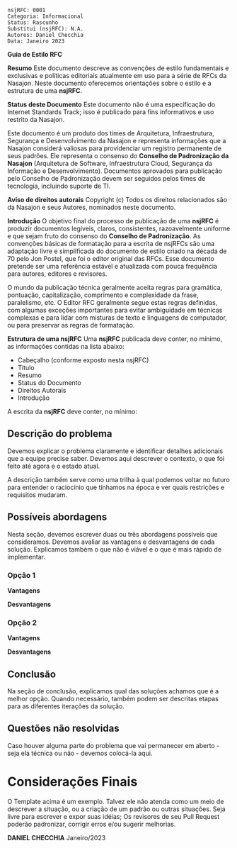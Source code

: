 

```
nsjRFC: 0001
Categoria: Informacional
Status: Rascunho
Substitui (nsjRFC): N.A.
Autores: Daniel Checchia
Data: Janeiro 2023
```

**Guia de Estilo RFC**

**Resumo**
Este documento descreve as convenções de estilo fundamentais e exclusivas e políticas editoriais atualmente em uso para a série de RFCs da Nasajon. Neste documento oferecemos orientações sobre o estilo e a estrutura de uma **nsjRFC**.

**Status deste Documento**
Este documento não é uma especificação do Internet Standards Track; isso é publicado para fins informativos e uso restrito da Nasajon.

Este documento é um produto dos times de Arquitetura, Infraestrutura, Segurança e Desenvolvimento da Nasajon e representa informações que a Nasajon considerá valiosas para providenciar um registro permanente de seus padrões. Ele representa o consenso do **Conselho de Padronização da Nasajon** (Arquitetura de Software, Infraestrutura Cloud, Segurança da Informação e Desenvolvimento). Documentos aprovados para publicação pelo Conselho de Padronização devem ser seguidos pelos times de tecnologia, incluindo suporte de TI.

**Aviso de direitos autorais**
Copyright (c) Todos os direitos relacionados são da Nasajon e seus Autores, nominados neste documento.

**Introdução**
O objetivo final do processo de publicação de uma **nsjRFC** é produzir documentos legíveis, claros, consistentes, razoavelmente uniforme e que sejam fruto do consenso do **Conselho de Padronização**.  As convenções básicas de formatação para a escrita de nsjRFCs são uma adaptação livre e simplificada do documento de estilo criado na década de 70 pelo Jon Postel, que foi o editor original das RFCs. Esse documento pretende ser uma referência estável e atualizada com pouca frequência para autores, editores e revisores.

O mundo da publicação técnica geralmente aceita regras para gramática, pontuação, capitalização, comprimento e complexidade da frase, paralelismo, etc. O Editor RFC geralmente segue estas regras definidas, com algumas exceções importantes para evitar ambiguidade em técnicas complexas e para lidar com misturas de texto e linguagens de computador, ou para preservar as regras de formatação.

**Estrutura de uma nsjRFC**
Uma **nsjRFC** publicada deve conter, no mínimo, as informações contidas na lista abaixo:

 - Cabeçalho (conforme exposto nesta nsjRFC)
 - Título
 - Resumo
 - Status do Documento
 - Direitos Autorais
 - Introdução

A escrita da **nsjRFC** deve conter, no mínimo:

## Descrição do problema

Devemos explicar o problema claramente e identificar detalhes adicionais que a equipe precise saber. Devemos aqui descrever o contexto, o que foi feito até agora e o estado atual.

A descrição também serve como uma trilha à qual podemos voltar no futuro para entender o raciocínio que tínhamos na época e ver quais restrições e requisitos mudaram.

## Possíveis abordagens

Nesta seção, devemos escrever duas ou três abordagens possíveis que consideramos. Devemos avaliar as vantagens e desvantagens de cada solução. Explicamos também o que não é viável e o que é mais rápido de implementar.

### Opção 1

**Vantagens**

**Desvantagens**

### Opção 2

**Vantagens**

**Desvantagens**

## Conclusão

Na seção de conclusão, explicamos qual das soluções achamos que é a melhor opção. Quando necessário, também podem ser descritas etapas para as diferentes iterações da solução.

## Questões não resolvidas

Caso houver alguma parte do problema que vai permanecer em aberto - seja ela técnica ou não - devemos colocá-la aqui.

# Considerações Finais
O Template acima é um exemplo. Talvez ele não atenda como um meio de descrever a situação, ou a criação de um padrão ou outras situações. Seja livre para escrever e expor suas idéias; Os revisores de seu Pull Request poderão padronizar, corrigir erros e/ou sugerir melhorias.


**DANIEL CHECCHIA**
Janeiro/2023
